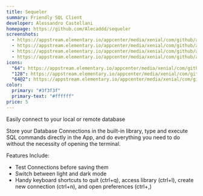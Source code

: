 ```yaml
---
title: Sequeler
summary: Friendly SQL Client
developer: Alessandro Castellani
homepage: https://github.com/Alecaddd/sequeler
screenshots:
  - https://appstream.elementary.io/appcenter/media/xenial/com/github/alecaddd.sequeler.desktop/CD543F5832AAD150002E3BC213AFC198/screenshots/image-1_orig.png
  - https://appstream.elementary.io/appcenter/media/xenial/com/github/alecaddd.sequeler.desktop/CD543F5832AAD150002E3BC213AFC198/screenshots/image-2_orig.png
  - https://appstream.elementary.io/appcenter/media/xenial/com/github/alecaddd.sequeler.desktop/CD543F5832AAD150002E3BC213AFC198/screenshots/image-3_orig.png
  - https://appstream.elementary.io/appcenter/media/xenial/com/github/alecaddd.sequeler.desktop/CD543F5832AAD150002E3BC213AFC198/screenshots/image-4_orig.png
icons:
  "64": https://appstream.elementary.io/appcenter/media/xenial/com/github/alecaddd.sequeler.desktop/CD543F5832AAD150002E3BC213AFC198/icons/64x64/com.github.alecaddd.sequeler_com.github.alecaddd.sequeler.png
  "128": https://appstream.elementary.io/appcenter/media/xenial/com/github/alecaddd.sequeler.desktop/CD543F5832AAD150002E3BC213AFC198/icons/128x128/com.github.alecaddd.sequeler_com.github.alecaddd.sequeler.png
  "64@2": https://appstream.elementary.io/appcenter/media/xenial/com/github/alecaddd.sequeler.desktop/CD543F5832AAD150002E3BC213AFC198/icons/64x64@2/com.github.alecaddd.sequeler_com.github.alecaddd.sequeler.png
color:
  primary: "#3f3f3f"
  primary-text: "#ffffff"
price: 5
---
```


<p>Easily connect to your local or remote database</p>
<p>Store your Database Connections in the built-in library, type and execute SQL commands directly in the App, and do everything you need to do without the necessity of opening the terminal.</p>
<p>Features Include:</p>
<ul>
  <li>Test Connections before saving them</li>
  <li>Switch between light and dark mode</li>
  <li>Handy keyboard shortcuts to quit (ctrl+q), access library (ctrl+l), create new connection (ctrl+n), and open preferences
(ctrl+,)</li> </ul>